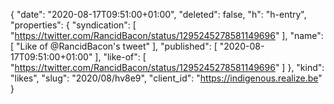 {
  "date": "2020-08-17T09:51:00+01:00",
  "deleted": false,
  "h": "h-entry",
  "properties": {
    "syndication": [
      "https://twitter.com/RancidBacon/status/1295245278581149696"
    ],
    "name": [
      "Like of @RancidBacon's tweet"
    ],
    "published": [
      "2020-08-17T09:51:00+01:00"
    ],
    "like-of": [
      "https://twitter.com/RancidBacon/status/1295245278581149696"
    ]
  },
  "kind": "likes",
  "slug": "2020/08/hv8e9",
  "client_id": "https://indigenous.realize.be"
}
